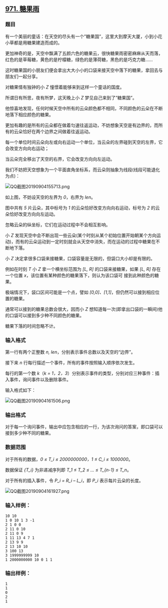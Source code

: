## [971. 糖果雨](https://www.acwing.com/problem/content/973/)

### 题目

有一个美丽的童话：在天空的尽头有一个”糖果国”，这里大到摩天大厦，小到小花小草都是用糖果建造而成的。

更加神奇的是，天空中飘满了五颜六色的糖果云，很快糖果雨密密麻麻从天而落，红色的是草莓糖，黄色的是柠檬糖，绿色的是薄荷糖，黑色的是巧克力糖……

这时糖果国的小朋友们便会拿出大大小小的口袋来接天空中落下的糖果，拿回去与朋友们一起分享。

对糖果情有独钟的小 *Z* 憧憬着能够来到这样一个童话的国度。

所谓日有所思，夜有所梦，这天晚上小 *Z* 梦见自己来到了”糖果国”。

他惊喜地发现，任何时候天空中所有的云朵颜色都不相同，不同颜色的云朵在不断地落下相应颜色的糖果。

更加有趣的是所有的云朵都在做着匀速往返运动，不妨想象天空是有边界的，而所有的云朵恰好在两个边界之间做着往返运动。

每一个单位时间云朵向左或向右运动一个单位，当云朵的左界碰到天空的左界，它会改变方向向右运动；

当云朵完全移出了天空的右界，它会改变方向向左运动。

我们不妨把天空想象为一个平面直角坐标系，而云朵则抽象为线段(线段可能退化为点)：

 ![QQ截图20190904155713.png](https://cdn.acwing.com/media/article/image/2019/09/04/19_9ef635dcce-QQ截图20190904155713.png)

如上图，不妨设天空的左界为 *0*，右界为 *len*。

图中共有 *5* 片云朵，其中标号为 *1* 的云朵恰好改变方向向右运动，标号为 *2* 的云朵恰好改变方向向左运动。

忽略云朵的纵坐标，它们在运动过程中不会相互影响。

小 *Z* 发现天空中会不断出现一些云朵(某个时刻从某个初始位置开始朝某个方向运动)，而有的云朵运动到一定时刻就会从天空中消失，而在运动的过程中糖果在不断地下落。

小 *Z* 决定拿很多口袋来接糖果，口袋容量是无限的，但袋口大小却是有限的。

例如在时刻 *T* 小 *Z* 拿一个横坐标范围为 *[L, R]* 的口袋来接糖果，如果 *[L, R]* 存在一个位置 *x*，该位置有某种颜色的糖果落下，则认为该口袋可 接到此种颜色的糖果。

极端情况下，袋口区间可能是一个点，譬如 *[0,0]、[1,1]*，但仍然可以接到相应位置的糖果。

通常可以接到的糖果总数会很大，因而小 *Z* 想知道每一次(即拿出口袋的一瞬间)他的口袋可以接到多少种不同颜色的糖果。

糖果下落的时间忽略不计。

### 输入格式

第一行有两个正整数 *n, len*，分别表示事件总数以及天空的“边界”。

接下来 *n* 行每行描述一个事件，所有的事件按照输入顺序依次发生。

每行的第一个数 *k*（*k = 1，2，3*）分别表示事件的类型，分别对应三种事件：插入事件，询问事件以及删除事件。

输入格式如下：

 ![QQ截图20190904161506.png](https://cdn.acwing.com/media/article/image/2019/09/04/19_4d9b9a3ace-QQ截图20190904161506.png)

### 输出格式

对于每一个询问事件，输出中应包含相应的一行，为该次询问的答案，即口袋可以接到多少种不同的糖果。

### 数据范围

对于所有的数据，*0 ≤ T_i ≤ 2000000000，1 ≤ C_i ≤ 1000000*。

数据保证 *{T_i}* 为非递减序列即 *T_1 ≤ T_2 ≤ … ≤ T_{n-1} ≤ T_n*。

对于所有的插入事件，令 *P_i = R_i – L_i*，即 *P_i* 表示每片云朵的长度。

 ![QQ截图20190904161927.png](https://cdn.acwing.com/media/article/image/2019/09/04/19_bbd8db70ce-QQ截图20190904161927.png)

### 输入样例：

```
10 10
1 0 10 1 3 -1
2 1 0 0
2 11 0 10
2 11 0 9
1 11 13 4 7 1
2 13 9 9
2 13 10 10
3 100 13
3 1999999999 10
1 2000000000 10 0 1 1
```

### 输出样例：

```
1
1
0
2
1
```
